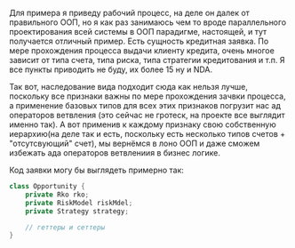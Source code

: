 Для примера я приведу рабочий процесс, на деле он далек от правильного ООП, но я как раз занимаюсь чем то вроде параллельного проектирования всей системы в ООП парадигме, настоящей, и тут получается отличный пример. Есть сущность кредитная заявка. По мере прохождения процесса выдачи клиенту кредита, очень многое зависит от типа счета, типа риска, типа стратегии кредитования и т.п. Я все пункты приводить не буду, их более 15 ну и NDA.

Так вот, наследование вида подходит сюда как нельзя лучше, поскольку все признаки важны по мере прохождения зачвки процесса, а применение базовых типов для всех этих признаков погрузит нас ад операторов ветвления (это сейчас не гротеск, на проекте все выглядит именно так). А вот применив к каждому признаку свою собственную иерархию(на деле так и есть, поскольку есть несколько типов счетов + "отсутсвующий" счет), мы вернёмся в лоно ООП и даже сможем избежать ада операторов ветвлениия в бизнес логике.

Код заявки могу бы выглядеть примерно так:
``` Java
class Opportunity {
    private Rko rko;
    private RiskModel riskMdel;
    private Strategy strategy;

    // геттеры и сеттеры
}
```
